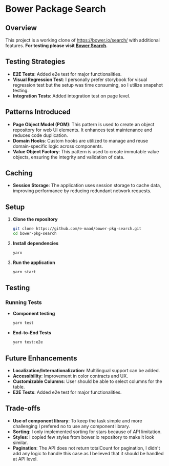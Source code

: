 
# Bower Package Search

## Overview

This project is a working clone of https://bower.io/search/ with additional features.
**For testing please visit [Bower Search](https://e-maad.github.io).**

## Testing Strategies 

- **E2E Tests**: Added e2e test for major functionalities.
- **Visual Regression Test**: I personally prefer storybook for visual regression test but the setup was time consuming, so I utilize snapshot testing.
- **Integration Tests**: Added integration test on page level.

## Patterns Introduced

- **Page Object Model (POM)**: This pattern is used to create an object repository for web UI elements. It enhances test maintenance and reduces code duplication.
- **Domain Hooks**: Custom hooks are utilized to manage and reuse domain-specific logic across components.
- **Value Object Factory**: This pattern is used to create immutable value objects, ensuring the integrity and validation of data.

## Caching

- **Session Storage**: The application uses session storage to cache data, improving performance by reducing redundant network requests.

## Setup

1. **Clone the repository**
   ```bash
   git clone https://github.com/e-maad/bower-pkg-search.git
   cd bower-pkg-search
   ```

2. **Install dependencies**
   ```bash
   yarn
   ```

3. **Run the application**
   ```bash
   yarn start
   ```

## Testing

### Running Tests

- **Component testing**
  ```bash
  yarn test
  ```

- **End-to-End Tests**
  ```bash
  yarn test:e2e
  ```
  
## Future Enhancements  

- **Localization/Internationalization**: Multilingual support can be added.
- **Accessibility**: Improvement in color contracts and UX.
- **Customizable Columns**: User should be able to select columns for the table.
- **E2E Tests**: Added e2e test for major functionalities.

## Trade-offs
- **Use of component library**: To keep the task simple and more challenging I prefered no to use any component library.
- **Sorting**: I only implemented sorting for stars because of API limitation.
- **Styles**: I copied few styles from bower.io repository to make it look similar.
- **Pagination**: The API does not return totalCount for pagination, I didn't add any logic to handle this case as I believed that it should be handled at API level.
